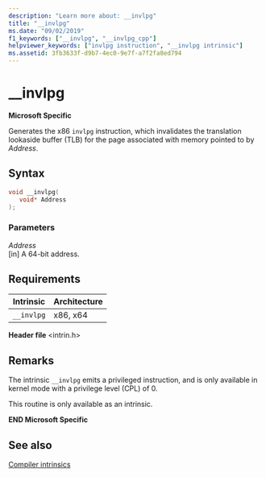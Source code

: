 ```yaml
---
description: "Learn more about: __invlpg"
title: "__invlpg"
ms.date: "09/02/2019"
f1_keywords: ["__invlpg", "__invlpg_cpp"]
helpviewer_keywords: ["invlpg instruction", "__invlpg intrinsic"]
ms.assetid: 3fb3633f-d9b7-4ec0-9e7f-a7f2fa8ed794
---
```

# __invlpg

**Microsoft Specific**

Generates the x86 `invlpg` instruction, which invalidates the translation lookaside buffer (TLB) for the page associated with memory pointed to by *Address*.

## Syntax

```C
void __invlpg(
   void* Address
);
```

### Parameters

*Address*\
[in] A 64-bit address.

## Requirements

|Intrinsic|Architecture|
|---------------|------------------|
|`__invlpg`|x86, x64|

**Header file** \<intrin.h>

## Remarks

The intrinsic `__invlpg` emits a privileged instruction, and is only available in kernel mode with a privilege level (CPL) of 0.

This routine is only available as an intrinsic.

**END Microsoft Specific**

## See also

[Compiler intrinsics](../intrinsics/compiler-intrinsics.md)
